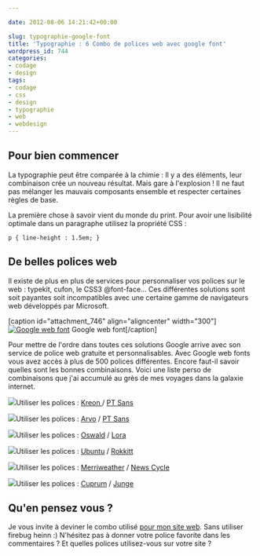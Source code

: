 ```yaml
---

date: 2012-08-06 14:21:42+00:00

slug: typographie-google-font
title: 'Typographie : 6 Combo de polices web avec google font'
wordpress_id: 744
categories:
- codage
- design
tags:
- codage
- css
- design
- typographie
- web
- webdesign
---
```


## Pour bien commencer


La typographie peut être comparée à la chimie : Il y a des éléments, leur combinaison crée un nouveau résultat.
Mais gare à l'explosion ! Il ne faut pas mélanger les mauvais composants ensemble et respecter certaines règles de base.

La première chose à savoir vient du monde du print.
Pour avoir une lisibilité optimale dans un paragraphe utilisez la propriété CSS :


    p { line-height : 1.5em; }




## De belles polices web


Il existe de plus en plus de services pour personnaliser vos polices sur le web : typekit, cufon, le CSS3 @font-face...
Ces différentes solutions sont soit payantes soit incompatibles avec une certaine gamme de navigateurs web développés par Microsoft.

[caption id="attachment_746" align="aligncenter" width="300"][![Google web font](http://davidleuliette.com/wordPress/wp-content/uploads/2012/08/Capture-300x69.png)](http://davidleuliette.com/wordPress/wp-content/uploads/2012/08/Capture.png) Google web font[/caption]

Pour mettre de l'ordre dans toutes ces solutions Google arrive avec son service de police web gratuite et personnalisables. Avec Google web fonts vous avez accès à plus de 500 polices différentes. Encore faut-il savoir quelles sont les bonnes combinaisons. Voici une liste perso de combinaisons que j'ai accumulé au grès de mes voyages dans la galaxie internet.

[![](http://davidleuliette.com/wordPress/wp-content/uploads/2012/08/1_Kreon_PT+Sans-300x254.jpg)](http://davidleuliette.com/wordPress/wp-content/uploads/2012/08/1_Kreon_PT+Sans.jpg)Utiliser les polices : [Kreon ](http://www.google.com/webfonts/specimen/Kreon)/ [PT Sans](http://www.google.com/webfonts/specimen/PT+Sans)

[![](http://davidleuliette.com/wordPress/wp-content/uploads/2012/08/2_Arvo_PT+Sans-300x254.jpg)](http://davidleuliette.com/wordPress/wp-content/uploads/2012/08/2_Arvo_PT+Sans.jpg)Utiliser les polices : [Arvo](http://www.google.com/webfonts/specimen/Arvo) / [PT Sans](http://www.google.com/webfonts/specimen/PT+Sans)

[![](http://davidleuliette.com/wordPress/wp-content/uploads/2012/08/3_Oswald_Lora-300x254.jpg)](http://davidleuliette.com/wordPress/wp-content/uploads/2012/08/3_Oswald_Lora.jpg)Utiliser les polices : [Oswald](http://www.google.com/webfonts/specimen/Oswald) / [Lora](http://www.google.com/webfonts/specimen/Lora)

[![](http://davidleuliette.com/wordPress/wp-content/uploads/2012/08/4_Ubuntu_rokkitt-300x254.jpg)](http://davidleuliette.com/wordPress/wp-content/uploads/2012/08/4_Ubuntu_rokkitt.jpg)Utiliser les polices : [Ubuntu](http://www.google.com/webfonts/specimen/Ubuntu) / [Rokkitt](http://www.google.com/webfonts/specimen/Rokkitt)

[![](http://davidleuliette.com/wordPress/wp-content/uploads/2012/08/5_Merriweather_News+Cycle-300x254.jpg)](http://davidleuliette.com/wordPress/wp-content/uploads/2012/08/5_Merriweather_News+Cycle.jpg)Utiliser les polices : [Merriweather](http://www.google.com/webfonts/specimen/Merriweather) / [News Cycle](http://www.google.com/webfonts/specimen/News+Cycle)

[![](http://davidleuliette.com/wordPress/wp-content/uploads/2012/08/6_Cuprum_Junge-300x254.jpg)](http://davidleuliette.com/wordPress/wp-content/uploads/2012/08/6_Cuprum_Junge.jpg)Utiliser les polices : [Cuprum](http://www.google.com/webfonts/specimen/Cuprum) / [Junge](http://www.google.com/webfonts/specimen/Junge)


## Qu'en pensez vous ?


Je vous invite à deviner le combo utilisé [pour mon site web](http://davidwebdesign.fr). Sans utiliser firebug heinn :)
N'hésitez pas à donner votre police favorite dans les commentaires ? Et quelles polices utilisez-vous sur votre site ?
